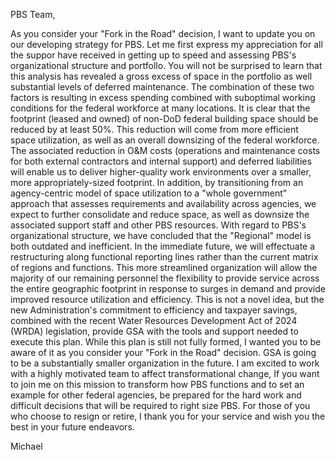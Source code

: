 PBS Team,

As you consider your "Fork in the Road" decision, I want to
update you on our developing strategy for PBS. Let me first express my appreciation for all the suppor have received in getting up to speed and assessing PBS's organizational structure and portfollo. You will not be surprised to learn that this analysis has revealed a gross excess of space in the portfolio as well substantial levels of deferred maintenance. The combination of these two factors is resulting in excess spending combined with
suboptimal working conditions for the federal workforce at many locations. It is clear that the footprint (leased and owned) of non-DoD federal building space should be reduced by at least 50%. This reduction will come from more efficient space utilization, as well as an overall downsizing of the federal workforce. The associated reduction in O&M costs (operations and maintenance costs for both external contractors and internal support) and deferred liabilities will enable us to deliver higher-quality work environments over a smaller, more appropriately-sized footprint. In addition, by transitioning from an agency-centric model of space utilization to a "whole government" approach that assesses requirements and availability across agencies, we expect to further consolidate and reduce space, as well as downsize the associated support staff
and other PBS resources. With regard to PBS's organizational structure, we have concluded that the "Regional" model is both outdated and inefficient. In the immediate future, we will effectuate a restructuring along functional reporting lines rather than the current matrix of regions and functions. This more streamlined organization will allow the majority of our remaining personnel the flexibility to provide service across the entire geographic footprint in response to surges in demand and provide improved resource utilization and
efficiency. This is not a novel idea, but the new Administration's commitment to efficiency and taxpayer savings, combined with the recent Water Resources Development Act of 2024 (WRDA) legislation, provide GSA with the tools and support needed to execute this
plan. While this plan is still not fully formed, I wanted you to be aware of it as you consider your "Fork in the Road" decision. GSA is going to be a substantially smaller organization in the future. I am excited to work with a highly motivated team to affect transformational change, If you want to join me on this mission to transform how PBS functions and to set an example for other federal agencies, be prepared for the hard work and difficult decisions that will be required to right size PBS. For those of you who choose to resign or retire, I thank you for your service and wish you the best in
your future endeavors.

Michael

